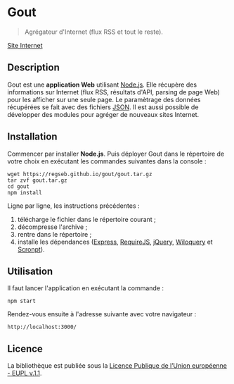 # Gout

> Agrégateur d'Internet (flux RSS et tout le reste).

[Site Internet](https://regseb.github.io/gout/)

## Description

Gout est une **application Web** utilisant [Node.js](http://nodejs.org). Elle
récupère des informations sur Internet (flux RSS, résultats d'API, parsing de
page Web) pour les afficher sur une seule page. Le paramètrage des données
récupérées se fait avec des fichiers
[JSON](http://www.json.org/json-fr.html "JavaScript Object Notation"). Il est
aussi possible de développer des modules pour agréger de nouveaux sites
Internet.

## Installation

Commencer par installer **Node.js**. Puis déployer Gout dans le répertoire de
votre choix en exécutant les commandes suivantes dans la console :

```shell
wget https://regseb.github.io/gout/gout.tar.gz
tar zvf gout.tar.gz
cd gout
npm install
```

Ligne par ligne, les instructions précédentes :

1. télécharge le fichier dans le répertoire courant ;
2. décompresse l'archive ;
3. rentre dans le répertoire ;
4. installe les dépendances ([Express](http://expressjs.com),
   [RequireJS](http://requirejs.org), [jQuery](//jquery.com),
   [Wiloquery](//regseb.github.io/wiloquery/) et
   [Scronpt](//regseb.github.io/scronpt/)).

## Utilisation

Il faut lancer l'application en exécutant la commande :

```shell
npm start
```

Rendez-vous ensuite à l'adresse suivante avec votre navigateur :

    http://localhost:3000/

## Licence

La bibliothèque est publiée sous la [Licence Publique de l’Union européenne -
EUPL v.1.1](//joinup.ec.europa.eu/software/page/eupl/licence-eupl).
